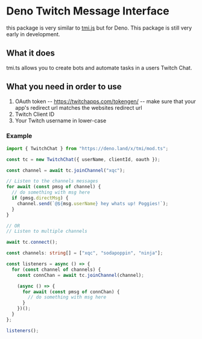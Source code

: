 # Deno Twitch Message Interface

this package is very similar to [tmi.js](https://github.com/tmijs/tmi.js) but for Deno. This package is still very early in development.

## What it does

tmi.ts allows you to create bots and automate tasks in a users Twitch Chat.

## What you need in order to use

1. OAuth token -- https://twitchapps.com/tokengen/ -- make sure that your app's redirect url matches the websites redirect url
2. Twitch Client ID
3. Your Twitch username in lower-case

### Example

```typescript
import { TwitchChat } from "https://deno.land/x/tmi/mod.ts";

const tc = new TwitchChat({ userName, clientId, oauth });

const channel = await tc.joinChannel("xqc");

// Listen to the channels messages
for await (const pmsg of channel) {
  // do something with msg here
  if (pmsg.directMsg) {
    channel.send(`@${msg.userName} hey whats up! Poggies!`);
  }
}

// OR
// Listen to multiple channels

await tc.connect();

const channels: string[] = ["xqc", "sodapoppin", "ninja"];

const listeners = async () => {
  for (const channel of channels) {
    const connChan = await tc.joinChannel(channel);

    (async () => {
      for await (const pmsg of connChan) {
        // do something with msg here
      }
    })();
  }
};

listeners();
```
